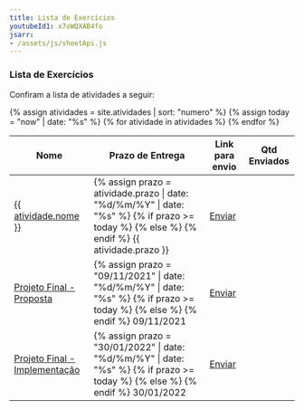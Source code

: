 ```yaml
---
title: Lista de Exercícios
youtubeId1: x7oWQXAB4fo
jsarr:
- /assets/js/sheetApi.js
---
```


### Lista de Exercícios


Confiram a lista de atividades a seguir:

<table>
 <thead>
    <tr>
        <th> Nome </th>
        <th> Prazo de Entrega </th>
        <th> Link para envio </th>
        <th> Qtd Enviados </th>
    </tr>
 </thead>
 <tbody>
{% assign atividades = site.atividades | sort: "numero" %}
{% assign today = "now" | date: "%s" %} 
{% for atividade in atividades %}
    <tr>
        <td> <a href="{{ atividade.url | relative_url }}" target="_blank">{{  atividade.nome }}</a></td>
        <td>
        {% assign prazo = atividade.prazo | date: "%d/%m/%Y" | date: "%s" %}
        {% if prazo >= today %}
        <span class="label label-green">
        {% else %}
         <span class="label label-red">
        {% endif %}
        {{ atividade.prazo }}</span></td>
        <td> <a href="{{ atividade.link}}" class="btn">Enviar</a></td>
        <td> <span id="pp{{ atividade.numero }}"></span> </td>
    </tr>
{% endfor %}
    <tr>
        <td><a href="{{ 'projeto_final'| relative_url }}" target="_blank"> Projeto Final - Proposta</a></td>
        <td>
        {% assign prazo = "09/11/2021" | date: "%d/%m/%Y" | date: "%s" %}
        {% if prazo >= today %}
        <span class="label label-green">
        {% else %}
         <span class="label label-red">
        {% endif %}
         09/11/2021 </span></td>
        <td> <a href="https://forms.gle/92r4cKs6CKDWeuAF9" target="_blank" class="btn">Enviar</a></td>
        <td> <span id="pp"></span> </td>
    </tr>
    <tr>
        <td><a href="{{ 'projeto_final' | relative_url }}" target="_blank"> Projeto Final - Implementação</a></td>
        <td>
        {% assign prazo = "30/01/2022" | date: "%d/%m/%Y" | date: "%s" %}
        {% if prazo >= today %}
        <span class="label label-green">
        {% else %}
         <span class="label label-red">
        {% endif %}
         30/01/2022 </span></td>
        <td> <a href="{{}}" class="btn">Enviar</a></td>
        <td> <span id="pp"></span> </td>
    </tr>

  </tbody>
</table>

